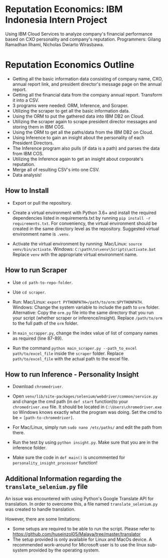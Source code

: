 # Reputation Economics: IBM Indonesia Intern Project
Using IBM Cloud Services to analyze company's financial performance based on CXO personality and company's reputation.
Programmers: Gilang Ramadhan Ilhami, Nicholas Dwiarto Wirasbawa.

# Reputation Economics Outline
- Getting all the basic information data consisting of company name, CXO, annual report link, and president director's message page on the annual report.
- Getting all the financial data from the company annual report. Transform it into a CSV.
- 3 programs were needed: ORM, Inference, and Scraper.
- Utilizing the scraper to get all the basic information data.
- Using the ORM to put the gathered data into IBM DB2 on Cloud.
- Utilizing the scraper again to scrape president director messages and storing them in IBM COS.
- Using the ORM to get all the paths/data from the IBM DB2 on Cloud.
- Using Inference to gain an insight about the personality of each President Directors.
- The Inference program also pulls (if data is a path) and parses the data from IBM COS.
- Utilizing the Inference again to get an insight about corporate's reputation.
- Merge all of resulting CSV's into one CSV.
- Data analysis!

## How to Install
- Export or pull the repository.

- Create a virtual environment with Python 3.6+ and install the required dependencies listed in requirements.txt by running  `pip install -r requirements.txt`. For conveniency, the virtual environment should be created in the same directory level as the repository. Suggested virtual environment name is `.venv`.

- Activate the virtual environment by running:
Mac/Linux: `source venv/bin/activate`. 
Windows: `C:\path\to\venv\Scripts\activate.bat`
Replace `venv` with the appropriate virtual environment name.

## How to run Scraper
- Use `cd path-to-repo-folder`.

- Use `cd scraper`.

- Run: 
Mac/Linux: `export PYTHONPATH=/path/to/orm:$PYTHONPATH`. 
Windows: Change the system variable to include the path to `orm` folder.
Alternative: Copy the `orm.py` file into the same directory that you run your script (whether scraper or inference/insight).
Replace `/path/to/orm` to the full path of the `orm` folder.

- In `main_scrapper.py`, change the index value of list of company names as required (line 87-89).

- Run the command `python main_scraper.py --path_to_excel path/to/excel_file` inside the `scraper` folder. Replace `path/to/excel_file` with the actual path to the excel file. 

## How to run Inference - Personality Insight
- Download `chromedriver`.

- Open `venv/lib/site-packages/selenium/webdriver/common/service.py` and change the cmd path (in `def start` function)to your `chromedriver.exe` file. It should be located in `C:\Users\chromedriver.exe` so Windows knows exactly what the program was doing. Set the cmd to be = `[path-to-chromedriver]`.

- For Mac/Linux, simply run `sudo nano /etc/paths/` and edit the path from there.

- Run the test by using `python insight.py`. Make sure that you are in the inference folder.

- Make sure the code in `def main()` is uncommented for `personality_insight_processor` function!

## Additional Information regarding the `translate_selenium.py` file
An issue was encountered with using Python's Google Translate API for translation. In order to overcome this, a file named `translate_selenium.py` was created to handle translation. 

However, there are some limitations:
- Some setups are required to be able to run the script. Please refer to https://github.com/huseinzol05/Malaya/tree/master/translator
- The setup provided is only available for Linux and MacOs device. A recommended work-around for Microsoft user is to use the linux sub-system provided by the operating system.
